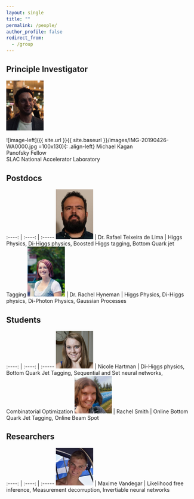 ```yaml
---
layout: single
title: ""
permalink: /people/
author_profile: false
redirect_from:
  - /group
---
```





## Principle Investigator

<img src="../images/IMG-20190426-WA0000.jpg"  width="100" alt="">

![image-left]({{ site.url }}{{ site.baseurl }}/images/IMG-20190426-WA0000.jpg =100x130){: .align-left} Michael Kagan  <br /> Panofsky Fellow  <br /> SLAC National Accelerator Laboratory


## Postdocs

:----: | :----: | :-----
<img src="../images/rafael.jpg"  width="100" alt=""> | Dr. Rafael Teixeira de Lima |  Higgs Physics, Di-Higgs physics, Boosted Higgs tagging, Bottom Quark jet Tagging
<img src="../images/hyneman.jpg"  width="100" alt=""> | Dr. Rachel Hyneman |  Higgs Physics, Di-Higgs physics, Di-Photon Physics, Gaussian Processes

## Students

:----: | :----: | :-----
<img src="../images/nicole.jpg"  width="100" alt=""> | Nicole Hartman |  Di-Higgs physics, Bottom Quark Jet Tagging, Sequential and Set neural networks, Combinatorial Optimization
<img src="../images/rachel.jpg"  width="100" alt=""> | Rachel Smith | Online  Bottom Quark Jet Tagging, Online Beam Spot

## Researchers

:----: | :----: | :-----
<img src="../images/maxime.jpg"  width="100" alt=""> | Maxime Vandegar | Likelihood free inference, Measurement decorruption, Invertiable neural networks
